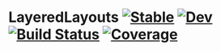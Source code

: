 # LayeredLayouts [![Stable](https://img.shields.io/badge/docs-stable-blue.svg)](https://oxinabox.github.io/LayeredLayouts.jl/stable) [![Dev](https://img.shields.io/badge/docs-dev-blue.svg)](https://oxinabox.github.io/LayeredLayouts.jl/dev) [![Build Status](https://github.com/oxinabox/LayeredLayouts.jl/workflows/CI/badge.svg)](https://github.com/oxinabox/LayeredLayouts.jl/actions) [![Coverage](https://coveralls.io/repos/github/oxinabox/LayeredLayouts.jl/badge.svg?branch=master)](https://coveralls.io/github/oxinabox/LayeredLayouts.jl?branch=master)
